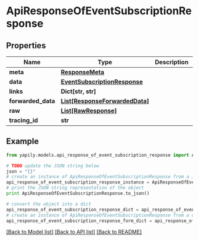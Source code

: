 # ApiResponseOfEventSubscriptionResponse


## Properties
Name | Type | Description | Notes
------------ | ------------- | ------------- | -------------
**meta** | [**ResponseMeta**](ResponseMeta.md) |  | [optional] 
**data** | [**EventSubscriptionResponse**](EventSubscriptionResponse.md) |  | [optional] 
**links** | **Dict[str, str]** |  | [optional] 
**forwarded_data** | [**List[ResponseForwardedData]**](ResponseForwardedData.md) |  | [optional] 
**raw** | [**List[RawResponse]**](RawResponse.md) |  | [optional] 
**tracing_id** | **str** |  | [optional] 

## Example

```python
from yapily.models.api_response_of_event_subscription_response import ApiResponseOfEventSubscriptionResponse

# TODO update the JSON string below
json = "{}"
# create an instance of ApiResponseOfEventSubscriptionResponse from a JSON string
api_response_of_event_subscription_response_instance = ApiResponseOfEventSubscriptionResponse.from_json(json)
# print the JSON string representation of the object
print ApiResponseOfEventSubscriptionResponse.to_json()

# convert the object into a dict
api_response_of_event_subscription_response_dict = api_response_of_event_subscription_response_instance.to_dict()
# create an instance of ApiResponseOfEventSubscriptionResponse from a dict
api_response_of_event_subscription_response_form_dict = api_response_of_event_subscription_response.from_dict(api_response_of_event_subscription_response_dict)
```
[[Back to Model list]](../README.md#documentation-for-models) [[Back to API list]](../README.md#documentation-for-api-endpoints) [[Back to README]](../README.md)


